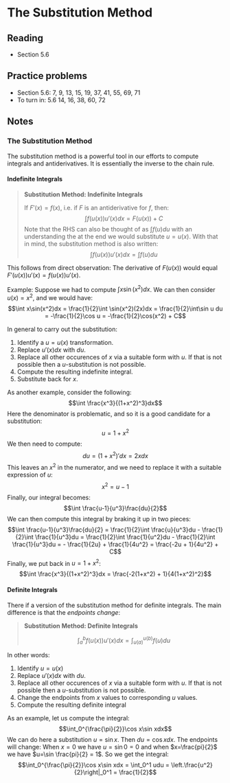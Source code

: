 # The Substitution Method

## Reading

- Section 5.6

## Practice problems

- Section 5.6: 7, 9, 13, 15, 19, 37, 41, 55, 69, 71
- To turn in: 5.6 14, 16, 38, 60, 72

## Notes

### The Substitution Method

The substitution method is a powerful tool in our efforts to compute integrals and antiderivatives. It is essentially the inverse to the chain rule.

#### Indefinite Integrals

> **Substitution Method: Indefinite Integrals**
>
> If $F'(x)=f(x)$, i.e. if $F$ is an antiderivative for $f$, then:
> $$\int f(u(x))u'(x)dx = F(u(x)) + C$$
> Note that the RHS can also be thought of as $\int f(u)du$ with an understanding the at the end we would substitute $u=u(x)$. With that in mind, the substitution method is also written:
> $$\int f(u(x))u'(x)dx = \int f(u)du$$

This follows from direct observation: The derivative of $F(u(x))$ would equal $F'(u(x))u'(x) = f(u(x))u'(x)$.

Example: Suppose we had to compute $\int x\sin(x^2)dx$. We can then consider $u(x) = x^2$, and we would have:
$$\int x\sin(x^2)dx = \frac{1}{2}\int \sin(x^2)(2x)dx = \frac{1}{2}\int\sin u du = -\frac{1}{2}\cos u = -\frac{1}{2}\cos(x^2) + C$$

In general to carry out the substitution:

1. Identify a $u=u(x)$ transformation.
2. Replace $u'(x)dx$ with $du$.
3. Replace all other occurences of $x$ via a suitable form with $u$. If that is not possible then a $u$-substitution is not possible.
4. Compute the resulting indefinite integral.
5. Substitute back for $x$.

As another example, consider the following:
$$\int \frac{x^3}{(1+x^2)^3}dx$$
Here the denominator is problematic, and so it is a good candidate for a substitution:
$$u = 1+x^2$$
We then need to compute:
$$du = (1+x^2)'dx = 2xdx$$
This leaves an $x^2$ in the numerator, and we need to replace it with a suitable expression of $u$:
$$x^2 = u-1$$
Finally, our integral becomes:
$$\int \frac{u-1}{u^3}\frac{du}{2}$$
We can then compute this integral by braking it up in two pieces:
$$\int \frac{u-1}{u^3}\frac{du}{2} = \frac{1}{2}\int \frac{u}{u^3}du - \frac{1}{2}\int \frac{1}{u^3}du = \frac{1}{2}\int \frac{1}{u^2}du - \frac{1}{2}\int \frac{1}{u^3}du = - \frac{1}{2u} + \frac{1}{4u^2} = \frac{-2u + 1}{4u^2} + C$$
Finally, we put back in $u=1+x^2$:
$$\int \frac{x^3}{(1+x^2)^3}dx = \frac{-2(1+x^2) + 1}{4(1+x^2)^2}$$

#### Definite Integrals

There if a version of the substitution method for definite integrals. The main difference is that the *endpoints change*:

> **Substitution Method: Definite Integrals**
>
> $$\int_a^b f(u(x))u'(x)dx = \int_{u(a)}^{u(b)}f(u)du$$

In other words:

1. Identify $u=u(x)$
2. Replace $u'(x)dx$ with $du$.
3. Replace all other occurences of $x$ via a suitable form with $u$. If that is not possible then a $u$-substitution is not possible.
4. Change the endpoints from $x$ values to corresponding $u$ values.
5. Compute the resulting definite integral

As an example, let us compute the integral:
$$\int_0^{\frac{\pi}{2}}\cos x\sin xdx$$
We can do here a substitution $u=\sin x$. Then $du=\cos x dx$. The endpoints will change: When $x=0$ we have $u=\sin 0 = 0$ and when $x=\frac{pi}{2}$ we have $u=\sin \frac{pi}{2} = 1$. So we get the integral:
$$\int_0^{\frac{\pi}{2}}\cos x\sin xdx = \int_0^1 udu = \left.\frac{u^2}{2}\right|_0^1 = \frac{1}{2}$$
